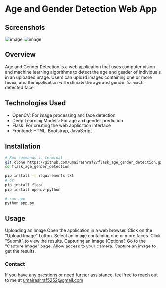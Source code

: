 # Age and Gender Detection Web App

## Screenshots

![image](https://github.com/umairashraf2/flask_age_gender_detection/assets/85620958/e7ad96ba-42e6-4edd-b20d-d9af2974a758)
![image](https://github.com/umairashraf2/flask_age_gender_detection/assets/85620958/22187bd3-3b31-4450-b365-9907ddce904f)


## Overview
Age and Gender Detection is a web application that uses computer vision and machine learning algorithms to detect the age and gender of individuals in an uploaded image. Users can upload images containing one or more faces, and the application will estimate the age and gender for each detected face.

## Technologies Used

- OpenCV: For image processing and face detection
- Deep Learning Models: For age and gender prediction
- Flask: For creating the web application interface
- Frontend: HTML, Bootstrap, JavaScript

## Installation


```bash
# Run commands in terminal
git clone https://github.com/umairashraf2/flask_age_gender_detection.git
cd flask_age_gender_detection

pip install -r requirements.txt
# or
pip install flask
pip install opencv-python

# run app
python app.py
```

## Usage

Uploading an Image
Open the application in a web browser.
Click on the "Upload Image" button.
Select an image containing one or more faces.
Click "Submit" to view the results.
Capturing an Image (Optional)
Go to the "Capture Image" page.
Allow access to your camera.
Capture an image to get the results.

### Contact

If you have any questions or need further assistance, feel free to reach out to me at umairashraf5252@gmail.com


